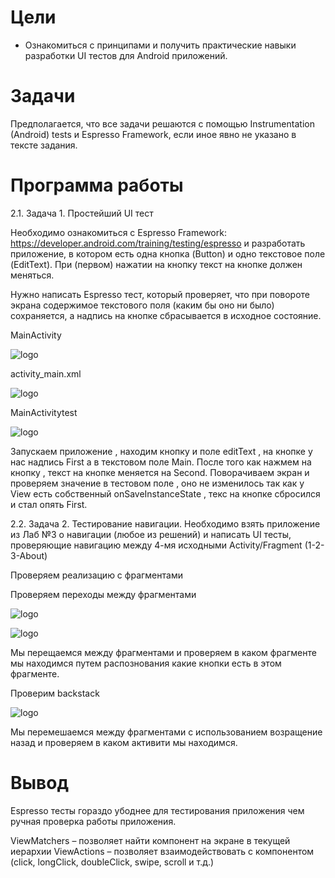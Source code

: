 # Цели
 - Ознакомиться с принципами и получить практические навыки разработки UI тестов для Android приложений.
# Задачи
Предполагается, что все задачи решаются с помощью Instrumentation (Android) tests и Espresso Framework, если иное явно не указано в тексте задания.

# Программа работы
2.1. Задача 1. Простейший UI тест

Необходимо ознакомиться с Espresso Framework: https://developer.android.com/training/testing/espresso и разработать приложение, в котором есть одна кнопка (Button) и одно текстовое поле (EditText). При (первом) нажатии на кнопку текст на кнопке должен меняться.

Нужно написать Espresso тест, который проверяет, что при повороте экрана содержимое текстового поля (каким бы оно ни было) сохраняется, а надпись на кнопке сбрасывается в исходное состояние.

MainActivity

![logo](https://i.ibb.co/qRZRtxP/image.png)

activity_main.xml

![logo](https://i.ibb.co/yQk1GbY/image.png)

MainActivitytest

![logo](https://i.ibb.co/k8skQFJ/image.png)

Запускаем приложение , находим кнопку и поле editText , на кнопке у нас надпись First а в текстовом поле Main. После того как нажмем на кнопку , текст на кнопке меняется на Second. Поворачиваем экран и проверяем значение в тестовом поле , оно не изменилось так как у View есть собственный onSaveInstanceState , текс на кнопке сбросился и стал опять First.

2.2. Задача 2. Тестирование навигации.
Необходимо взять приложение из Лаб №3 о навигации (любое из решений) и написать UI тесты, проверяющие навигацию между 4-мя исходными Activity/Fragment (1-2-3-About)

Проверяем реализацию с фрагментами

Проверяем переходы между фрагментами

![logo](https://i.ibb.co/jrqLy3k/image.png)

![logo](https://i.ibb.co/rdfTHMt/image.png)

Мы перещаемся между фрагментами и проверяем в каком фрагменте мы находимся путем распознования какие кнопки есть в этом фрагменте.

Проверим backstack

![logo](https://i.ibb.co/4MGcr5t/image.png)

Мы перемешаемся между фрагментами с использованием возращение назад и проверяем в каком активити мы находимся.

# Вывод

Espresso тесты гораздо убоднее для тестирования приложения чем ручная проверка работы приложения.

ViewMatchers – позволяет найти компонент на экране в текущей иерархии
ViewActions – позволяет взаимодействовать с компонентом (click, longClick, doubleClick, swipe, scroll и т.д.)


